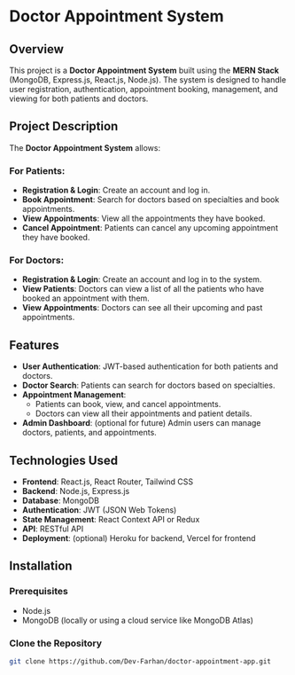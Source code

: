 # Doctor Appointment System

## Overview

This project is a **Doctor Appointment System** built using the **MERN Stack** (MongoDB, Express.js, React.js, Node.js). The system is designed to handle user registration, authentication, appointment booking, management, and viewing for both patients and doctors.

## Project Description

The **Doctor Appointment System** allows:

### For **Patients**:
- **Registration & Login**: Create an account and log in.
- **Book Appointment**: Search for doctors based on specialties and book appointments.
- **View Appointments**: View all the appointments they have booked.
- **Cancel Appointment**: Patients can cancel any upcoming appointment they have booked.

### For **Doctors**:
- **Registration & Login**: Create an account and log in to the system.
- **View Patients**: Doctors can view a list of all the patients who have booked an appointment with them.
- **View Appointments**: Doctors can see all their upcoming and past appointments.

## Features

- **User Authentication**: JWT-based authentication for both patients and doctors.
- **Doctor Search**: Patients can search for doctors based on specialties.
- **Appointment Management**:
  - Patients can book, view, and cancel appointments.
  - Doctors can view all their appointments and patient details.
- **Admin Dashboard**: (optional for future) Admin users can manage doctors, patients, and appointments.

## Technologies Used

- **Frontend**: React.js, React Router, Tailwind CSS
- **Backend**: Node.js, Express.js
- **Database**: MongoDB
- **Authentication**: JWT (JSON Web Tokens)
- **State Management**: React Context API or Redux
- **API**: RESTful API
- **Deployment**: (optional) Heroku for backend, Vercel for frontend

## Installation

### Prerequisites
- Node.js
- MongoDB (locally or using a cloud service like MongoDB Atlas)

### Clone the Repository
```bash
git clone https://github.com/Dev-Farhan/doctor-appointment-app.git
